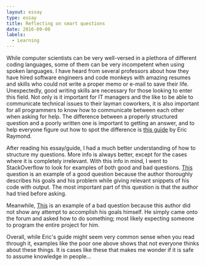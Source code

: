 ```yaml
---
layout: essay
type: essay
title: Reflecting on smart questions
date: 2016-09-08
labels:
  - Learning
---
```


While computer scientists can be very well-versed in a plethora of different coding languages, some of them can be very incompetent when using spoken languages. I have heard from several professors about how they have hired software engineers and code monkeys with amazing resumes and skills who could not write a proper memo or e-mail to save their life. Unexpectedly, good writing skills are necessary for those looking to enter this field. Not only is it important for IT managers and the like to be able to communicate technical issues to their layman coworkers, it is also important for all programmers to know how to communicate between each other when asking for help. The difference between a properly structured question and a poorly written one is important to getting an answer, and to help everyone figure out how to spot the difference is <a href="http://www.catb.org/esr/faqs/smart-questions.html">this guide</a> by Eric Raymond.

After reading his essay/guide, I had a much better understanding of how to structure my questions. More info is always better, except for the cases where it is completely irrelevant. With this info in mind, I went to StackOverflow to look for examples of both good and bad questions. <a href="http://stackoverflow.com/questions/6841333/why-is-subtracting-these-two-times-in-1927-giving-a-strange-result">This</a> question is an example of a good question because the author thoroughly describes his goals and his problem while giving relevant snippets of his code with output. The most important part of this question is that the author had tried before asking.

Meanwhile, <a href="http://stackoverflow.com/questions/3905734/how-to-send-100-000-emails-weekly">This</a> is an example of a bad question because this author did not show any attempt to accomplish his goals himself. He simply came onto the forum and asked how to do something; most likely expecting someone to program the entire project for him.

Overall, while Eric's guide might seem very common sense when you read through it, examples like the poor one above shows that not everyone thinks about these things. It is cases like these that makes me wonder if it is safe to assume knowledge in people...